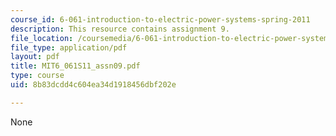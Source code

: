 ```yaml
---
course_id: 6-061-introduction-to-electric-power-systems-spring-2011
description: This resource contains assignment 9.
file_location: /coursemedia/6-061-introduction-to-electric-power-systems-spring-2011/8b83dcdd4c604ea34d1918456dbf202e_MIT6_061S11_assn09.pdf
file_type: application/pdf
layout: pdf
title: MIT6_061S11_assn09.pdf
type: course
uid: 8b83dcdd4c604ea34d1918456dbf202e

---
```

None